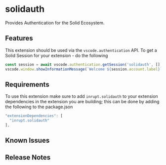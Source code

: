 # solidauth

Provides Authentication for the Solid Ecosystem.

## Features

This extension should be used via the `vscode.authentication` API. To get a Solid Session for your extension - do the following

```ts
const session = await vscode.authentication.getSession('solidauth', [], { createIfNone: true });
vscode.window.showInformationMessage(`Welcome ${session.account.label}`);
```

## Requirements

To use this extension make sure to add `inrupt.solidauth` to your extension dependencies in the extension you are building; this can be done by adding the following to the package.json

```ts
"extensionDependencies": [
  "inrupt.solidauth"
],
```

## Known Issues


## Release Notes
